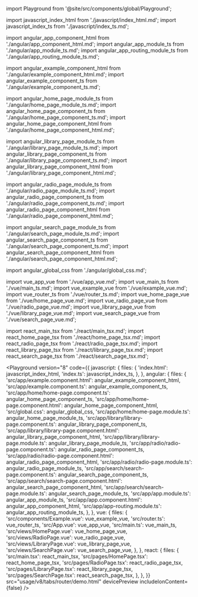 import Playground from '@site/src/components/global/Playground';

import javascript_index_html from './javascript/index_html.md';
import javascript_index_ts from './javascript/index_ts.md';

import angular_app_component_html from './angular/app_component_html.md';
import angular_app_module_ts from './angular/app_module_ts.md';
import angular_app_routing_module_ts from './angular/app_routing_module_ts.md';

import angular_example_component_html from './angular/example_component_html.md';
import angular_example_component_ts from './angular/example_component_ts.md';

import angular_home_page_module_ts from './angular/home_page_module_ts.md';
import angular_home_page_component_ts from './angular/home_page_component_ts.md';
import angular_home_page_component_html from './angular/home_page_component_html.md';

import angular_library_page_module_ts from './angular/library_page_module_ts.md';
import angular_library_page_component_ts from './angular/library_page_component_ts.md';
import angular_library_page_component_html from './angular/library_page_component_html.md';

import angular_radio_page_module_ts from './angular/radio_page_module_ts.md';
import angular_radio_page_component_ts from './angular/radio_page_component_ts.md';
import angular_radio_page_component_html from './angular/radio_page_component_html.md';

import angular_search_page_module_ts from './angular/search_page_module_ts.md';
import angular_search_page_component_ts from './angular/search_page_component_ts.md';
import angular_search_page_component_html from './angular/search_page_component_html.md';

import angular_global_css from './angular/global_css.md';

import vue_app_vue from './vue/app_vue.md';
import vue_main_ts from './vue/main_ts.md';
import vue_example_vue from './vue/example_vue.md';
import vue_router_ts from './vue/router_ts.md';
import vue_home_page_vue from './vue/home_page_vue.md';
import vue_radio_page_vue from './vue/radio_page_vue.md';
import vue_library_page_vue from './vue/library_page_vue.md';
import vue_search_page_vue from './vue/search_page_vue.md';

import react_main_tsx from './react/main_tsx.md';
import react_home_page_tsx from './react/home_page_tsx.md';
import react_radio_page_tsx from './react/radio_page_tsx.md';
import react_library_page_tsx from './react/library_page_tsx.md';
import react_search_page_tsx from './react/search_page_tsx.md';

<Playground
  version="8"
  code={{
    javascript: {
      files: {
        'index.html': javascript_index_html,
        'index.ts': javascript_index_ts,
      },
    },
    angular: {
      files: {
        'src/app/example.component.html': angular_example_component_html,
        'src/app/example.component.ts': angular_example_component_ts,
        'src/app/home/home-page.component.ts': angular_home_page_component_ts,
        'src/app/home/home-page.component.html': angular_home_page_component_html,
        'src/global.css': angular_global_css,
        'src/app/home/home-page.module.ts': angular_home_page_module_ts,
        'src/app/library/library-page.component.ts': angular_library_page_component_ts,
        'src/app/library/library-page.component.html': angular_library_page_component_html,
        'src/app/library/library-page.module.ts': angular_library_page_module_ts,
        'src/app/radio/radio-page.component.ts': angular_radio_page_component_ts,
        'src/app/radio/radio-page.component.html': angular_radio_page_component_html,
        'src/app/radio/radio-page.module.ts': angular_radio_page_module_ts,
        'src/app/search/search-page.component.ts': angular_search_page_component_ts,
        'src/app/search/search-page.component.html': angular_search_page_component_html,
        'src/app/search/search-page.module.ts': angular_search_page_module_ts,
        'src/app/app.module.ts': angular_app_module_ts,
        'src/app/app.component.html': angular_app_component_html,
        'src/app/app-routing.module.ts': angular_app_routing_module_ts,
      },
    },
    vue: {
      files: {
        'src/components/Example.vue': vue_example_vue,
        'src/router.ts': vue_router_ts,
        'src/App.vue': vue_app_vue,
        'src/main.ts': vue_main_ts,
        'src/views/HomePage.vue': vue_home_page_vue,
        'src/views/RadioPage.vue': vue_radio_page_vue,
        'src/views/LibraryPage.vue': vue_library_page_vue,
        'src/views/SearchPage.vue': vue_search_page_vue,
      },
    },
    react: {
      files: {
        'src/main.tsx': react_main_tsx,
        'src/pages/HomePage.tsx': react_home_page_tsx,
        'src/pages/RadioPage.tsx': react_radio_page_tsx,
        'src/pages/LibraryPage.tsx': react_library_page_tsx,
        'src/pages/SearchPage.tsx': react_search_page_tsx,
      },
    },
  }}
  src="usage/v8/tabs/router/demo.html"
  devicePreview
  includeIonContent={false}
/>
